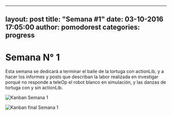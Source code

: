 ---
 layout: post
 title:  "Semana #1"
 date:   03-10-2016 17:05:00
 author: pomodorest
 categories: progress
 ---
 
 # Semana N° 1
 
 Esta semana se dedicará a terminar el baile de la tortuga con actionLib, y a hacer los informes y posts que describan la labor realizada en investigar porqué no responde a teleOp el robot blanco en simulación, y las danzas de tortuga con y sin actionLib.
 
 
 ![Kanban Semana 1]({{site.baseurl}}/assets/week-progress/kanban1.png)
 
 ![Kanban final Semana 1]({{site.baseurl}}/assets/week-progress/kanban1-final.png)
